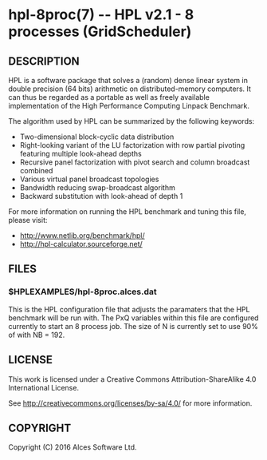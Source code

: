 # hpl-8proc(7) -- HPL v2.1 - 8 processes (GridScheduler)

## DESCRIPTION

HPL is a software package that solves a (random) dense linear system
in double precision (64 bits) arithmetic on distributed-memory
computers. It can thus be regarded as a portable as well as freely
available implementation of the High Performance Computing Linpack
Benchmark.

The algorithm used by HPL can be summarized by the following keywords:
  * Two-dimensional block-cyclic data distribution
  * Right-looking variant of the LU factorization with row partial
    pivoting featuring multiple look-ahead depths
  * Recursive panel factorization with pivot search and column
    broadcast combined
  * Various virtual panel broadcast topologies
  * Bandwidth reducing swap-broadcast algorithm
  * Backward substitution with look-ahead of depth 1

For more information on running the HPL benchmark and tuning this 
file, please visit:
  * <http://www.netlib.org/benchmark/hpl/>
  * <http://hpl-calculator.sourceforge.net/>

## FILES

### $HPLEXAMPLES/hpl-8proc.alces.dat
This is the HPL configuration file that adjusts the paramaters 
that the HPL benchmark will be run with. The PxQ variables within 
this file are configured currently to start an 8 process job. 
The size of N is currently set to use 90% of with NB = 192.

## LICENSE

This work is licensed under a Creative Commons Attribution-ShareAlike
4.0 International License.

See <http://creativecommons.org/licenses/by-sa/4.0/> for more
information.

## COPYRIGHT

Copyright (C) 2016 Alces Software Ltd.
